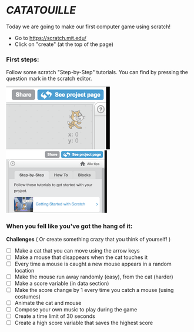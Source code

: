 # *CATATOUILLE*

Today we are going to make our first computer game using scratch!

* Go to https://scratch.mit.edu/
* Click on "create" (at the top of the page)

### First steps:

Follow some scratch "Step-by-Step" tutorials. You can find by pressing the question mark in the scratch editor.

![Help Closed](./images/help_closed.png)
![Help Open](./images/help_open.png)

### When you fell like you've got the hang of it:

**Challenges** ( Or create something crazy that you think of yourself! )

- [ ] Make a cat that you can move using the arrow keys
- [ ] Make a mouse that disappears when the cat touches it
- [ ] Every time a mouse is caught a new mouse appears in a random location
- [ ] Make the mouse run away randomly (easy), from the cat (harder)
- [ ] Make a score variable (in data section)
- [ ] Make the score change by 1 every time you catch a mouse (using costumes)
- [ ] Animate the cat and mouse
- [ ] Compose your own music to play during the game
- [ ] Create a time limit of 30 seconds
- [ ] Create a high score variable that saves the highest score
